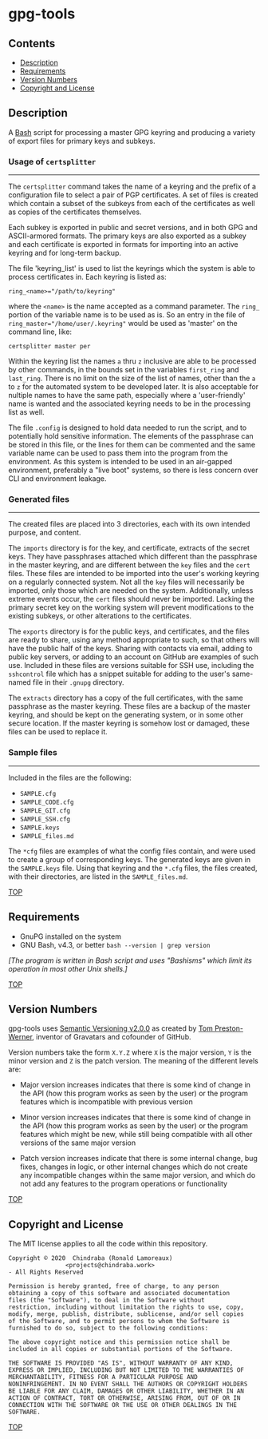 # gpg-tools

## Contents

- [Description](#description)
- [Requirements](#requirements)
- [Version Numbers](#version-numbers)
- [Copyright and License](#copyright-and-license)


## Description

A [Bash][bash] script for processing a master GPG keyring and producing a
variety of export files for primary keys and subkeys.

### Usage of `certsplitter`
---
The `certsplitter` command takes the name of a keyring and the prefix of a configuration file to select a pair of PGP certificates. A set of files is created which contain a subset of the subkeys from each of the certificates as well as copies of the certificates themselves.

Each subkey is exported in public and secret versions, and in both GPG and ASCII-armored formats. The primary keys are also exported as a subkey and each certificate is exported in formats for importing into an active keyring and for long-term backup.

The file 'keyring_list' is used to list the keyrings which the system is able to process certificates in. Each keyring is listed as:

    ring_<name>="/path/to/keyring"

where the `<name>` is the name accepted as a command parameter. The `ring_` portion of the variable name is to be used as is. So an entry in the file of `ring_master="/home/user/.keyring"` would be used as 'master' on the command line, like:

    certsplitter master per

Within the keyring list the names `a` thru `z` inclusive are able to be processed by other commands, in the bounds set in the variables `first_ring` and `last_ring`. There is no limit on the size of the list of names, other than the `a` to `z` for the automated system to be developed later. It is also acceptable for nultiple names to have the same path, especially where a 'user-friendly' name is wanted and the associated keyring needs to be in the processing list as well.

The file `.config` is designed to hold data needed to run the script, and to potentially hold sensitive information. The elements of the passphrase can be stored in this file, or the lines for them can be commented and the same variable name can be used to pass them into the program from the environment. As this system is intended to be used in an air-gapped environment, preferably a "live boot" systems, so there is less concern over CLI and environment leakage.

### Generated files
---
The created files are placed into 3 directories, each with its own intended purpose, and content. 

The `imports` directory is for the key, and certificate, extracts of the secret keys. They have passphrases attached which different than the passphrase in the master keyring, and are different between the `key` files and the `cert` files. These files are intended to be imported into the user's working keyring on a regularly connected system. Not all the `key` files will necessarily be imported, only those which are needed on the system. Additionally, unless extreme events occur, the `cert` files should never be imported. Lacking the primary secret key on the working system will prevent modifications to the existing subkeys, or other alterations to the certificates.

The `exports` directory is for the public keys, and certificates, and the files are ready to share, using any method appropriate to such, so that others will have the public half of the keys. Sharing with contacts via email, adding to public key servers, or adding to an account on GitHub are examples of such use. Included in these files are versions suitable for SSH use, including the `sshcontrol` file which has a snippet suitable for adding to the user's same-named file in their `.gnupg` directory.

The `extracts` directory has a copy of the full certificates, with the same passphrase as the master keyring. These files are a backup of the master keyring, and should be kept on the generating system, or in some other secure location. If the master keyring is somehow lost or damaged, these files can be used to replace it.

### Sample files
---
Included in the files are the following:

-   `SAMPLE.cfg`
-   `SAMPLE_CODE.cfg`
-   `SAMPLE_GIT.cfg`
-   `SAMPLE_SSH.cfg`
-   `SAMPLE.keys`
-   `SAMPLE_files.md`

The `*cfg` files are examples of what the config files contain, and were used to create a group of corresponding keys. The generated keys are given in the `SAMPLE.keys` file. Using that keyring and the `*.cfg` files, the files created, with their directories, are listed in the `SAMPLE_files.md`.

[TOP](#contents)

## Requirements

- GnuPG installed on the system
- GNU Bash, v4.3, or better `bash --version | grep version`

_[The program is written in Bash script and uses "Bashisms" which limit its operation in most other Unix shells.]_

[TOP](#contents)

## Version Numbers

gpg-tools uses [Semantic Versioning v2.0.0][semver] as created by [Tom Preston-Werner][tom], inventor of Gravatars and cofounder of GitHub.

Version numbers take the form `X.Y.Z` where `X` is the major version, `Y` is the minor version and `Z` is the patch version. The meaning of the different levels are:

- Major version increases indicates that there is some kind of change in the API (how this program works as seen by the user) or the program features which is incompatible with previous version

- Minor version increases indicates that there is some kind of change in the API (how this program works as seen by the user) or the program features which might be new, while still being compatible with all other versions of the same major version

- Patch version increases indicate that there is some internal change, bug fixes, changes in logic, or other internal changes which do not create any incompatible changes within the same major version, and which do not add any features to the program operations or functionality

[TOP](#contents)

## Copyright and License

The MIT license applies to all the code within this repository.

    Copyright © 2020  Chindraba (Ronald Lamoreaux)
                    <projects@chindraba.work>
    - All Rights Reserved

    Permission is hereby granted, free of charge, to any person
    obtaining a copy of this software and associated documentation
    files (the "Software"), to deal in the Software without
    restriction, including without limitation the rights to use, copy,
    modify, merge, publish, distribute, sublicense, and/or sell copies
    of the Software, and to permit persons to whom the Software is
    furnished to do so, subject to the following conditions:

    The above copyright notice and this permission notice shall be
    included in all copies or substantial portions of the Software.

    THE SOFTWARE IS PROVIDED "AS IS", WITHOUT WARRANTY OF ANY KIND,
    EXPRESS OR IMPLIED, INCLUDING BUT NOT LIMITED TO THE WARRANTIES OF
    MERCHANTABILITY, FITNESS FOR A PARTICULAR PURPOSE AND
    NONINFRINGEMENT. IN NO EVENT SHALL THE AUTHORS OR COPYRIGHT HOLDERS
    BE LIABLE FOR ANY CLAIM, DAMAGES OR OTHER LIABILITY, WHETHER IN AN
    ACTION OF CONTRACT, TORT OR OTHERWISE, ARISING FROM, OUT OF OR IN
    CONNECTION WITH THE SOFTWARE OR THE USE OR OTHER DEALINGS IN THE
    SOFTWARE.

[TOP](#contents)


  [bash]: https://www.gnu.org/software/bash/
  [semver]: https://semver.org/spec/v2.0.0.html
  [tom]: http://tom.preston-werner.com/
